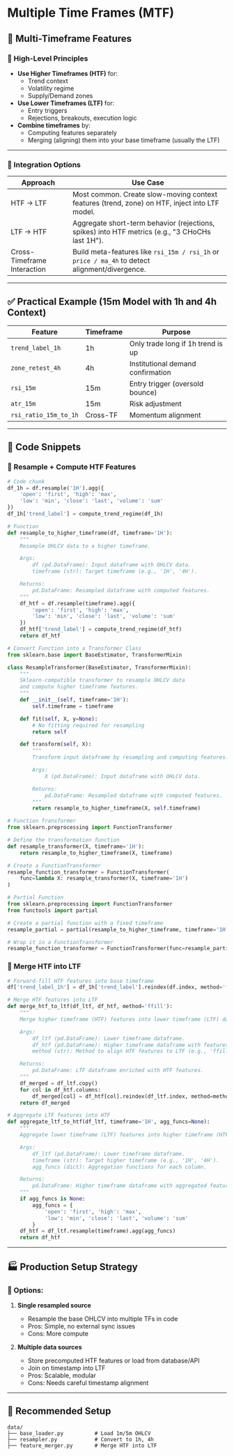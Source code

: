 # Multiple Time Frames (MTF)

## 🧠 Multi-Timeframe Features

### 🔹 High-Level Principles

- **Use Higher Timeframes (HTF)** for:
  - Trend context
  - Volatility regime
  - Supply/Demand zones
- **Use Lower Timeframes (LTF)** for:
  - Entry triggers
  - Rejections, breakouts, execution logic
- **Combine timeframes** by:
  - Computing features separately
  - Merging (aligning) them into your base timeframe (usually the LTF)

---

### 🔁 Integration Options

| Approach | Use Case |
|----------|----------|
| HTF → LTF | Most common. Create slow-moving context features (trend, zone) on HTF, inject into LTF model. |
| LTF → HTF | Aggregate short-term behavior (rejections, spikes) into HTF metrics (e.g., "3 CHoCHs last 1H"). |
| Cross-Timeframe Interaction | Build meta-features like `rsi_15m / rsi_1h` or `price / ma_4h` to detect alignment/divergence. |

---

## ✅ Practical Example (15m Model with 1h and 4h Context)

| Feature | Timeframe | Purpose |
|--------|-----------|---------|
| `trend_label_1h` | 1h | Only trade long if 1h trend is up |
| `zone_retest_4h` | 4h | Institutional demand confirmation |
| `rsi_15m` | 15m | Entry trigger (oversold bounce) |
| `atr_15m` | 15m | Risk adjustment |
| `rsi_ratio_15m_to_1h` | Cross-TF | Momentum alignment |

---

## 🔧 Code Snippets

### 🧪 Resample + Compute HTF Features

```python
# Code chunk
df_1h = df.resample('1H').agg({
    'open': 'first', 'high': 'max',
    'low': 'min', 'close': 'last', 'volume': 'sum'
})
df_1h['trend_label'] = compute_trend_regime(df_1h)
```

```python
# Function
def resample_to_higher_timeframe(df, timeframe='1H'):
    """
    Resample OHLCV data to a higher timeframe.

    Args:
        df (pd.DataFrame): Input dataframe with OHLCV data.
        timeframe (str): Target timeframe (e.g., '1H', '4H').

    Returns:
        pd.DataFrame: Resampled dataframe with computed features.
    """
    df_htf = df.resample(timeframe).agg({
        'open': 'first', 'high': 'max',
        'low': 'min', 'close': 'last', 'volume': 'sum'
    })
    df_htf['trend_label'] = compute_trend_regime(df_htf)
    return df_htf
```

```python
# Convert Function into a Transformer Class
from sklearn.base import BaseEstimator, TransformerMixin

class ResampleTransformer(BaseEstimator, TransformerMixin):
    """
    Sklearn-compatible transformer to resample OHLCV data
    and compute higher timeframe features.
    """
    def __init__(self, timeframe='1H'):
        self.timeframe = timeframe

    def fit(self, X, y=None):
        # No fitting required for resampling
        return self

    def transform(self, X):
        """
        Transform input dataframe by resampling and computing features.

        Args:
            X (pd.DataFrame): Input dataframe with OHLCV data.

        Returns:
            pd.DataFrame: Resampled dataframe with computed features.
        """
        return resample_to_higher_timeframe(X, self.timeframe)
```

```python
# Function Transformer
from sklearn.preprocessing import FunctionTransformer

# Define the transformation function
def resample_transformer(X, timeframe='1H'):
    return resample_to_higher_timeframe(X, timeframe)

# Create a FunctionTransformer
resample_function_transformer = FunctionTransformer(
    func=lambda X: resample_transformer(X, timeframe='1H')
)
```

```python
# Partial Function
from sklearn.preprocessing import FunctionTransformer
from functools import partial

# Create a partial function with a fixed timeframe
resample_partial = partial(resample_to_higher_timeframe, timeframe='1H')

# Wrap it in a FunctionTransformer
resample_function_transformer = FunctionTransformer(func=resample_partial)
```

### 🔗 Merge HTF into LTF

```python
# Forward-fill HTF features into base timeframe
df['trend_label_1h'] = df_1h['trend_label'].reindex(df.index, method='ffill')
```

```python
# Merge HTF features into LTF
def merge_htf_to_ltf(df_ltf, df_htf, method='ffill'):
    """
    Merge higher timeframe (HTF) features into lower timeframe (LTF) data.

    Args:
        df_ltf (pd.DataFrame): Lower timeframe dataframe.
        df_htf (pd.DataFrame): Higher timeframe dataframe with features.
        method (str): Method to align HTF features to LTF (e.g., 'ffill').

    Returns:
        pd.DataFrame: LTF dataframe enriched with HTF features.
    """
    df_merged = df_ltf.copy()
    for col in df_htf.columns:
        df_merged[col] = df_htf[col].reindex(df_ltf.index, method=method)
    return df_merged

# Aggregate LTF features into HTF
def aggregate_ltf_to_htf(df_ltf, timeframe='1H', agg_funcs=None):
    """
    Aggregate lower timeframe (LTF) features into higher timeframe (HTF).

    Args:
        df_ltf (pd.DataFrame): Lower timeframe dataframe.
        timeframe (str): Target higher timeframe (e.g., '1H', '4H').
        agg_funcs (dict): Aggregation functions for each column.

    Returns:
        pd.DataFrame: Higher timeframe dataframe with aggregated features.
    """
    if agg_funcs is None:
        agg_funcs = {
            'open': 'first', 'high': 'max',
            'low': 'min', 'close': 'last', 'volume': 'sum'
        }
    df_htf = df_ltf.resample(timeframe).agg(agg_funcs)
    return df_htf
```


---

## 🏭 Production Setup Strategy

### 📂 Options:
1. **Single resampled source**
   - Resample the base OHLCV into multiple TFs in code
   - Pros: Simple, no external sync issues
   - Cons: More compute

2. **Multiple data sources**
   - Store precomputed HTF features or load from database/API
   - Join on timestamp into LTF
   - Pros: Scalable, modular
   - Cons: Needs careful timestamp alignment

---

## 📁 Recommended Setup

```
data/
├── base_loader.py          # Load 1m/5m OHLCV
├── resampler.py            # Convert to 1h, 4h
├── feature_merger.py       # Merge HTF into LTF
```

